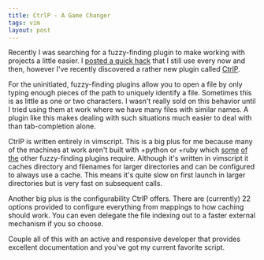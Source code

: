 ```yaml
---
title: CtrlP - A Game Changer
tags: vim
layout: post
---
```


Recently I was searching for a fuzzy-finding plugin to make working with
projects a little easier.  I [posted a quick hack][0] that I still use
every now and then, however I've recently discovered a rather new plugin
called [CtrlP][1].

[0]: /2011/08/01/poor-mans-fuzzy-finder.html
[1]: https://github.com/kien/ctrlp.vim

For the uninitiated, fuzzy-finding plugins allow you to open a file by
only typing enough pieces of the path to uniquely identify a file.
Sometimes this is as little as one or two characters.  I wasn't really
sold on this behavior until I tried using them at work where we have
many files with similar names.  A plugin like this makes dealing with
such situations much easier to deal with than tab-completion alone.

CtrlP is written entirely in vimscript.  This is a big plus for me
because many of the machines at work aren't built with +python or +ruby
which [some][2] [of][3] [the][4] other fuzzy-finding plugins require.
Although it's written in vimscript it caches directory and filenames for
larger directories and can be configured to always use a cache. This
means it's quite slow on first launch in larger directories but is very
fast on subsequent calls.

[2]: https://github.com/jamis/fuzzyfinder_textmate/
[3]: https://github.com/sjbach/lusty/
[4]: http://wincent.com/products/command-t/

Another big plus is the configurability CtrlP offers.  There are (currently) 22
options provided to configure everything from mappings to how caching should
work.  You can even delegate the file indexing out to a faster external
mechanism if you so choose.

Couple all of this with an active and responsive developer that provides
excellent documentation and you've got my current favorite script.
